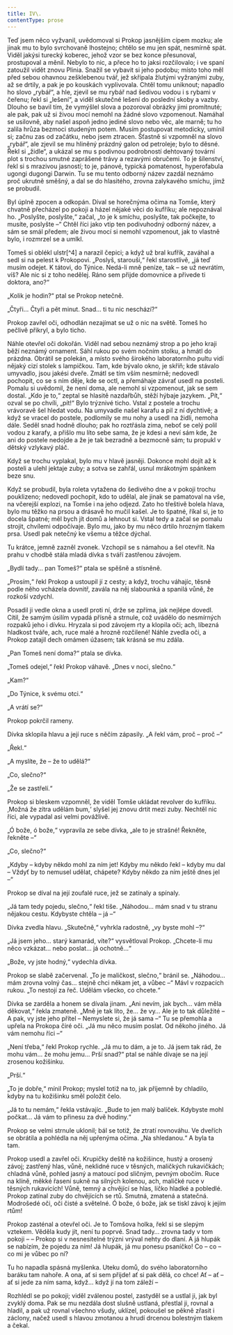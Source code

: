 ```yaml
---
title: IV\.
contentType: prose
---
```


<section>

Teď jsem něco vyžvanil, uvědomoval si Prokop jasnějším cípem mozku; ale jinak mu to bylo svrchovaně lhostejno; chtělo se mu jen spát, nesmírně spát. Viděl jakýsi turecký koberec, jehož vzor se bez konce přesunoval, prostupoval a měnil. Nebylo to nic, a přece ho to jaksi rozčilovalo; i ve spaní zatoužil vidět znovu Plinia. Snažil se vybavit si jeho podobu; místo toho měl před sebou ohavnou zešklebenou tvář, jež skřípala žlutými vyžranými zuby, až se drtily, a pak je po kouskách vyplivovala. Chtěl tomu uniknout; napadlo ho slovo „rybář“, a hle, zjevil se mu rybář nad šedivou vodou i s rybami v čeřenu; řekl si „lešení“, a viděl skutečné lešení do poslední skoby a vazby. Dlouho se bavil tím, že vymýšlel slova a pozoroval obrázky jimi promítnuté; ale pak, pak už si živou mocí nemohl na žádné slovo vzpomenout. Namáhal se usilovně, aby našel aspoň jedno jediné slovo nebo věc, ale marně; tu ho zalila hrůza bezmoci studeným potem. Musím postupovat metodicky, umínil si; začnu zas od začátku, nebo jsem ztracen. Šťastně si vzpomněl na slovo „rybář“, ale zjevil se mu hliněný prázdný galon od petroleje; bylo to děsné. Řekl si „židle“, a ukázal se mu s podivnou podrobností dehtovaný tovární plot s trochou smutné zaprášené trávy a rezavými obručemi. To je šílenství, řekl si s mrazivou jasností; to je, pánové, typická pomatenost, hyperofabula ugongi dugongi Darwin. Tu se mu tento odborný název zazdál neznámo proč ukrutně směšný, a dal se do hlasitého, zrovna zalykavého smíchu, jímž se probudil.

Byl úplně zpocen a odkopán. Díval se horečnýma očima na Tomše, který chvatně přecházel po pokoji a házel nějaké věci do kufříku; ale nepoznával ho. „Poslyšte, poslyšte,“ začal, „to je k smíchu, poslyšte, tak počkejte, to musíte, poslyšte –“ Chtěl říci jako vtip ten podivuhodný odborný název, a sám se smál předem; ale živou mocí si nemohl vzpomenout, jak to vlastně bylo, i rozmrzel se a umlkl.

Tomeš si oblékl ulstr[^4] a narazil čepici; a když už bral kufřík, zaváhal a sedl si na pelest k Prokopovi. „Poslyš, starouši,“ řekl starostlivě, „já teď musím odejet. K tátovi, do Týnice. Nedá-li mně peníze, tak – se už nevrátím, víš? Ale nic si z toho nedělej. Ráno sem přijde domovnice a přivede ti doktora, ano?“

„Kolik je hodin?“ ptal se Prokop netečně.

„Čtyři… Čtyři a pět minut. Snad… ti tu nic neschází?“

Prokop zavřel oči, odhodlán nezajímat se už o nic na světě. Tomeš ho pečlivě přikryl, a bylo ticho.

Náhle otevřel oči dokořán. Viděl nad sebou neznámý strop a po jeho kraji běží neznámý ornament. Sáhl rukou po svém nočním stolku, a hmátl do prázdna. Obrátil se polekán, a místo svého širokého laboratorního pultu vidí nějaký cizí stolek s lampičkou. Tam, kde bývalo okno, je skříň; kde stávalo umyvadlo, jsou jakési dveře. Zmátl se tím vším nesmírně; nedovedl pochopit, co se s ním děje, kde se octl, a přemáhaje závrať usedl na posteli. Pomalu si uvědomil, že není doma, ale nemohl si vzpomenout, jak se sem dostal. „Kdo je to,“ zeptal se hlasitě nazdařbůh, stěží hýbaje jazykem. „Pít,“ ozval se po chvíli, „pít!“ Bylo trýznivé ticho. Vstal z postele a trochu vrávoravě šel hledat vodu. Na umyvadle našel karafu a pil z ní dychtivě; a když se vracel do postele, podlomily se mu nohy a usedl na židli, nemoha dále. Seděl snad hodně dlouho; pak ho roztřásla zima, neboť se celý polil vodou z karafy, a přišlo mu líto sebe sama, že je kdesi a neví sám kde, že ani do postele nedojde a že je tak bezradně a bezmocně sám; tu propukl v dětský vzlykavý pláč.

Když se trochu vyplakal, bylo mu v hlavě jasněji. Dokonce mohl dojít až k posteli a ulehl jektaje zuby; a sotva se zahřál, usnul mrákotným spánkem beze snu.

Když se probudil, byla roleta vytažena do šedivého dne a v pokoji trochu pouklizeno; nedovedl pochopit, kdo to udělal, ale jinak se pamatoval na vše, na včerejší explozi, na Tomše i na jeho odjezd. Zato ho třeštivě bolela hlava, bylo mu těžko na prsou a drásavě ho mučil kašel. Je to špatné, říkal si, je to docela špatné; měl bych jít domů a lehnout si. Vstal tedy a začal se pomalu strojit, chvílemi odpočívaje. Bylo mu, jako by mu něco drtilo hrozným tlakem prsa. Usedl pak netečný ke všemu a těžce dýchal.

Tu krátce, jemně zazněl zvonek. Vzchopil se s námahou a šel otevřít. Na prahu v chodbě stála mladá dívka s tváří zastřenou závojem.

„Bydlí tady… pan Tomeš?“ ptala se spěšně a stísněně.

„Prosím,“ řekl Prokop a ustoupil jí z cesty; a když, trochu váhajíc, těsně podle něho vcházela dovnitř, zavála na něj slabounká a spanilá vůně, že rozkoší vzdychl.

Posadil ji vedle okna a usedl proti ní, drže se zpříma, jak nejlépe dovedl. Cítil, že samým úsilím vypadá přísně a strnule, což uvádělo do nesmírných rozpaků jeho i dívku. Hryzala si pod závojem rty a klopila oči; ach, líbezná hladkost tváře, ach, ruce malé a hrozně rozčilené! Náhle zvedla oči, a Prokop zatajil dech omámen úžasem; tak krásná se mu zdála.

„Pan Tomeš není doma?“ ptala se dívka.

„Tomeš odejel,“ řekl Prokop váhavě. „Dnes v noci, slečno.“

„Kam?“

„Do Týnice, k svému otci.“

„A vrátí se?“

Prokop pokrčil rameny.

Dívka sklopila hlavu a její ruce s něčím zápasily. „A řekl vám, proč – proč –“

„Řekl.“

„A myslíte, že – že to udělá?“

„Co, slečno?“

„Že se zastřelí.“

Prokop si bleskem vzpomněl, že viděl Tomše ukládat revolver do kufříku. ‚Možná že zítra udělám bum,‘ slyšel jej znovu drtit mezi zuby. Nechtěl nic říci, ale vypadal asi velmi povážlivě.

„Ó bože, ó bože,“ vypravila ze sebe dívka, „ale to je strašné! Řekněte, řekněte –“

„Co, slečno?“

„Kdyby – kdyby někdo mohl za ním jet! Kdyby mu někdo řekl – kdyby mu dal – Vždyť by to nemusel udělat, chápete? Kdyby někdo za ním ještě dnes jel –“

Prokop se díval na její zoufalé ruce, jež se zatínaly a spínaly.

„Já tam tedy pojedu, slečno,“ řekl tiše. „Náhodou… mám snad v tu stranu nějakou cestu. Kdybyste chtěla – já –“

Dívka zvedla hlavu. „Skutečně,“ vyhrkla radostně, „vy byste mohl –?“

„Já jsem jeho… starý kamarád, víte?“ vysvětloval Prokop. „Chcete-li mu něco vzkázat… nebo poslat… já ochotně…“

„Bože, vy jste hodný,“ vydechla dívka.

Prokop se slabě začervenal. „To je maličkost, slečno,“ bránil se. „Náhodou… mám zrovna volný čas… stejně chci někam jet, a vůbec –“ Mávl v rozpacích rukou. „To nestojí za řeč. Udělám všecko, co chcete.“

Dívka se zarděla a honem se dívala jinam. „Ani nevím, jak bych… vám měla děkovat,“ řekla zmateně. „Mně je tak líto, že… že vy… Ale je to tak důležité – A pak, vy jste jeho přítel – Nemyslete si, že já sama –“ Tu se přemohla a upřela na Prokopa čiré oči. „Já mu něco musím poslat. Od někoho jiného. Já vám nemohu říci –“

„Není třeba,“ řekl Prokop rychle. „Já mu to dám, a je to. Já jsem tak rád, že mohu vám… že mohu jemu… Prší snad?“ ptal se náhle dívaje se na její zrosenou kožišinku.

„Prší.“

„To je dobře,“ mínil Prokop; myslel totiž na to, jak příjemně by chladilo, kdyby na tu kožišinku směl položit čelo.

„Já to tu nemám,“ řekla vstávajíc. „Bude to jen malý balíček. Kdybyste mohl počkat… Já vám to přinesu za dvě hodiny.“

Prokop se velmi strnule uklonil; bál se totiž, že ztratí rovnováhu. Ve dveřích se obrátila a pohlédla na něj upřenýma očima. „Na shledanou.“ A byla ta tam.

Prokop usedl a zavřel oči. Krupičky deště na kožišince, hustý a orosený závoj; zastřený hlas, vůně, neklidné ruce v těsných, maličkých rukavičkách; chladná vůně, pohled jasný a matoucí pod sličným, pevným obočím. Ruce na klíně, měkké řasení sukně na silných kolenou, ach, maličké ruce v těsných rukavicích! Vůně, temný a chvějící se hlas, líčko hladké a pobledlé. Prokop zatínal zuby do chvějících se rtů. Smutná, zmatená a statečná. Modrošedé oči, oči čisté a světelné. Ó bože, ó bože, jak se tiskl závoj k jejím rtům!

Prokop zasténal a otevřel oči. Je to Tomšova holka, řekl si se slepým vztekem. Věděla kudy jít, není tu poprvé. Snad tady… zrovna tady v tom pokoji – – Prokop si v nesnesitelné trýzni vrýval nehty do dlaní. A já hlupák se nabízím, že pojedu za ním! Já hlupák, já mu ponesu psaníčko! Co – co – co mi je vůbec po ní?

Tu ho napadla spásná myšlenka. Uteku domů, do svého laboratorního baráku tam nahoře. A ona, ať si sem přijde! ať si pak dělá, co chce! Ať – ať – ať si jede za ním sama, když… když jí na tom záleží –

Rozhlédl se po pokoji; viděl zválenou postel, zastyděl se a ustlal ji, jak byl zvyklý doma. Pak se mu nezdála dost slušně ustlaná, přestlal ji, rovnal a hladil, a pak už rovnal všechno všudy, uklízel, pokoušel se pěkně zřasit i záclony, načež usedl s hlavou zmotanou a hrudí drcenou bolestným tlakem a čekal.

</section>
